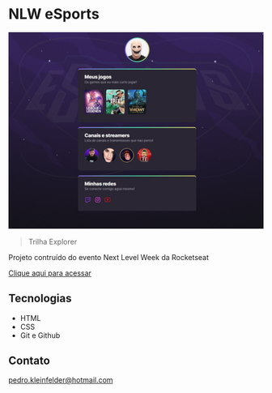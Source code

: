 # NLW eSports

![preview](./.github/preview.jpg)

> Trilha Explorer

Projeto contruído do evento Next Level Week da Rocketseat

[Clique aqui para acessar](https://Pedro-K.github.io/NLW-eSports)

## Tecnologias

- HTML
- CSS
- Git e Github

## Contato

pedro.kleinfelder@hotmail.com